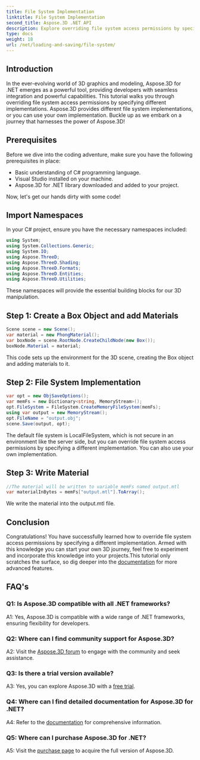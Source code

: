 ```yaml
---
title: File System Implementation
linktitle: File System Implementation
second_title: Aspose.3D .NET API
description: Explore overriding file system access permissions by specifying different implementations. Follow our step-by-step guide. Efficient, powerful and developer-friendly!
type: docs
weight: 18
url: /net/loading-and-saving/file-system/
---
```

## Introduction

In the ever-evolving world of 3D graphics and modeling, Aspose.3D for .NET emerges as a powerful tool, providing developers with seamless integration and powerful capabilities. This tutorial walks you through overriding file system access permissions by specifying different implementations. Aspose.3D provides different file system implementations, or you can use your own implementation. Buckle up as we embark on a journey that harnesses the power of Aspose.3D!

## Prerequisites

Before we dive into the coding adventure, make sure you have the following prerequisites in place:

- Basic understanding of C# programming language.
- Visual Studio installed on your machine.
- Aspose.3D for .NET library downloaded and added to your project.

Now, let's get our hands dirty with some code!

## Import Namespaces

In your C# project, ensure you have the necessary namespaces included:

```csharp
using System;
using System.Collections.Generic;
using System.IO;
using Aspose.ThreeD;
using Aspose.ThreeD.Shading;
using Aspose.ThreeD.Formats;
using Aspose.ThreeD.Entities;
using Aspose.ThreeD.Utilities;
```

These namespaces will provide the essential building blocks for our 3D manipulation.



## Step 1: Create a Box Object and add Materials
```csharp
Scene scene = new Scene();
var material = new PhongMaterial();
var boxNode = scene.RootNode.CreateChildNode(new Box());
boxNode.Material = material;
```

This code sets up the environment for the 3D scene, creating the Box object and adding materials to it.


## Step 2: File System Implementation

```csharp
var opt = new ObjSaveOptions();
var memFs = new Dictionary<string, MemoryStream>();
opt.FileSystem = FileSystem.CreateMemoryFileSystem(memFs);
using var output = new MemoryStream();
opt.FileName = "output.obj";
scene.Save(output, opt);
```

The default file system is LocalFileSystem, which is not secure in an environment like the server side, but you can override file system access permissions by specifying a different implementation. You can also use your own implementation.


## Step 3: Write Material

```csharp
//The material will be written to variable memFs named output.mtl
var materialInBytes = memFs["output.mtl"].ToArray();
```

We write the material into the output.mtl file.

## Conclusion

Congratulations! You have successfully learned how to override file system access permissions by specifying a different implementation. Armed with this knowledge you can start your own 3D journey, feel free to experiment and incorporate this knowledge into your projects.This tutorial only scratches the surface, so dig deeper into the [documentation](https://reference.aspose.com/3d/net/) for more advanced features.

## FAQ's

### Q1:  Is Aspose.3D compatible with all .NET frameworks?

A1: Yes, Aspose.3D is compatible with a wide range of .NET frameworks, ensuring flexibility for developers.

### Q2: Where can I find community support for Aspose.3D?

A2: Visit the [Aspose.3D forum](https://forum.aspose.com/c/3d/18) to engage with the community and seek assistance.

### Q3: Is there a trial version available?

A3: Yes, you can explore Aspose.3D with a [free trial](https://releases.aspose.com/).

### Q4: Where can I find detailed documentation for Aspose.3D for .NET?

A4: Refer to the [documentation](https://reference.aspose.com/3d/net/) for comprehensive information.

### Q5: Where can I purchase Aspose.3D for .NET?

A5: Visit the [purchase page](https://purchase.aspose.com/buy) to acquire the full version of Aspose.3D.

